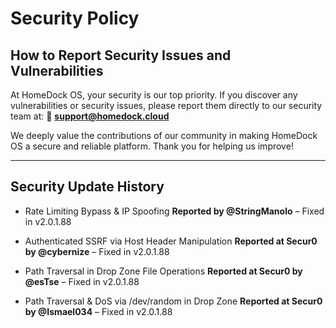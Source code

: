 # Security Policy

## How to Report Security Issues and Vulnerabilities

At HomeDock OS, your security is our top priority. If you discover any vulnerabilities or security issues, please report them directly to our security team at:
📧 **support@homedock.cloud**

We deeply value the contributions of our community in making HomeDock OS a secure and reliable platform. Thank you for helping us improve!

---

## Security Update History

- Rate Limiting Bypass & IP Spoofing
  **Reported by @StringManolo** – Fixed in v2.0.1.88

- Authenticated SSRF via Host Header Manipulation
  **Reported at Secur0 by @cybernize** – Fixed in v2.0.1.88

- Path Traversal in Drop Zone File Operations
  **Reported at Secur0 by @esTse** – Fixed in v2.0.1.88

- Path Traversal & DoS via /dev/random in Drop Zone
  **Reported at Secur0 by @Ismael034** – Fixed in v2.0.1.88
